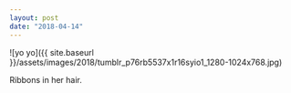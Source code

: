 ```yaml
---
layout: post
date: "2018-04-14"
---
```


![yo yo]({{ site.baseurl }}/assets/images/2018/tumblr_p76rb5537x1r16syio1_1280-1024x768.jpg)

Ribbons in her hair.
